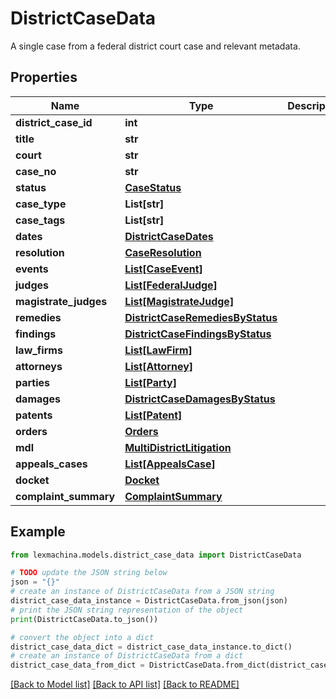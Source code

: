 # DistrictCaseData

A single case from a federal district court case and relevant metadata.

## Properties

Name | Type | Description | Notes
------------ | ------------- | ------------- | -------------
**district_case_id** | **int** |  | 
**title** | **str** |  | 
**court** | **str** |  | 
**case_no** | **str** |  | 
**status** | [**CaseStatus**](CaseStatus.md) |  | 
**case_type** | **List[str]** |  | 
**case_tags** | **List[str]** |  | 
**dates** | [**DistrictCaseDates**](DistrictCaseDates.md) |  | 
**resolution** | [**CaseResolution**](CaseResolution.md) |  | [optional] 
**events** | [**List[CaseEvent]**](CaseEvent.md) |  | 
**judges** | [**List[FederalJudge]**](FederalJudge.md) |  | 
**magistrate_judges** | [**List[MagistrateJudge]**](MagistrateJudge.md) |  | 
**remedies** | [**DistrictCaseRemediesByStatus**](DistrictCaseRemediesByStatus.md) |  | 
**findings** | [**DistrictCaseFindingsByStatus**](DistrictCaseFindingsByStatus.md) |  | 
**law_firms** | [**List[LawFirm]**](LawFirm.md) |  | 
**attorneys** | [**List[Attorney]**](Attorney.md) |  | 
**parties** | [**List[Party]**](Party.md) |  | 
**damages** | [**DistrictCaseDamagesByStatus**](DistrictCaseDamagesByStatus.md) |  | 
**patents** | [**List[Patent]**](Patent.md) |  | 
**orders** | [**Orders**](Orders.md) |  | 
**mdl** | [**MultiDistrictLitigation**](MultiDistrictLitigation.md) |  | 
**appeals_cases** | [**List[AppealsCase]**](AppealsCase.md) |  | 
**docket** | [**Docket**](Docket.md) |  | 
**complaint_summary** | [**ComplaintSummary**](ComplaintSummary.md) |  | 

## Example

```python
from lexmachina.models.district_case_data import DistrictCaseData

# TODO update the JSON string below
json = "{}"
# create an instance of DistrictCaseData from a JSON string
district_case_data_instance = DistrictCaseData.from_json(json)
# print the JSON string representation of the object
print(DistrictCaseData.to_json())

# convert the object into a dict
district_case_data_dict = district_case_data_instance.to_dict()
# create an instance of DistrictCaseData from a dict
district_case_data_from_dict = DistrictCaseData.from_dict(district_case_data_dict)
```
[[Back to Model list]](../README.md#documentation-for-models) [[Back to API list]](../README.md#documentation-for-api-endpoints) [[Back to README]](../README.md)


